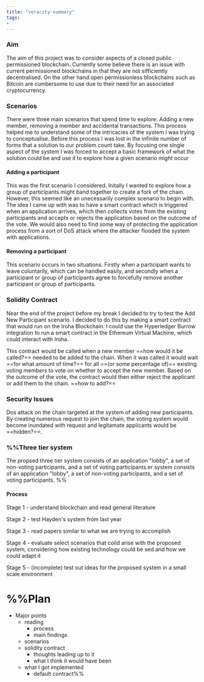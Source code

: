 ```yaml
---
title: "veracity-summary"
tags: 
- 
---
```



### Aim
The aim of this project was to consider aspects of a closed public permissioned blockchain. Currently some believe there is an issue with current permissioned blockchains in that they are not sifficiently decentralised. On the other hand open permissionless blockchains such as Bitcoin are cumbersome to use due to their need for an associated cryptocurrency.


### Scenarios
There were three main scenarios that spend time to explore: Adding a new member, removing a member and accidental transactions. This process helped me to understand some of the intricacies of the system I was trying to conceptualise. Before this process I was lost in the infinite number of forms that a solution to our problem count take. By focusing one single aspect of the system I was forced to accept a basic framework of what the solution could be and use it to explore how a given scenario might occur

#### Adding a participant
This was the first scenario I considered. Initally I wanted to explore how a group of participants might band together to create a fork of the chain. However, this seemed like an unecessarily complex scenario to begin with.  The idea I came up with was to have a smart contract which is triggered when an application arrives, which then collects votes from the existing participants and accepts or rejects the application based on the outcome of the vote. We would also need to find some way of protecting the application process from a sort of DoS attack where the attacker flooded the system with applications. 

#### Removing a participant
This scenario occurs in two situations. Firstly when a participant wants to leave coluntarily, which can be handled easily, and secondly when a participant or group of participants agree to forcefully remove another participant or group of participants. 

### Solidity Contract
Near the end of the project before my break I decided to try to test the Add New Participant scenario. I decided to do this by making a smart contract that would run on the Iroha Blockchain. I could use the Hyperledger Burrow integration to run a smart contract in the Ethereum Virtual Machine, which could interact with Iroha. 

This contract would be called when a new member ==how would it be called?== needed to be added to the chain. When it was called it would wait ==for what amount of time?== for all ==(or some percentage of)== existing voting members to vote on whether to accept the new member. Based on the outcome of the vote, the contract would then either reject the applicant or add them to the chain. ==how to add?==

### Security Issues
Dos attack on the chain targeted at the system of adding new participants. By creating numerous request to join the chain, the voting system would become inundated with request and legitamate applicants would be ==hidden?==. 

### %%Three tier system

The propsed three tier system consists of an application "lobby", a set of non-voting participants, and a set of voting participants.er system consists of an application "lobby", a set of non-voting participants, and a set of voting participants. %%

#### Process
Stage 1 - understand blockchain and read general literature

Stage 2 - test Hayden's system from last year

Stage 3 - read papers similar to what we are trying to accomplish

Stage 4 - evaluate select scenarios that coild arise with the proposed system, considering how existing technology could be sed and how we could adapt it

Stage 5 - (incomplete) test out ideas for the proposed system in a small scale environment

# %%Plan

- Major points
	- reading
		- process
		- main findings
	- scenarios
	- solidity contract
		- thoughts leading up to it
		- what I think it would have been
	- what I got implemented
		- default contract%%